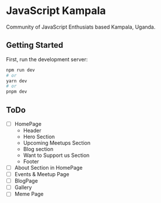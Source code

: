 # JavaScript Kampala

Community of JavaScript Enthusiats based Kampala, Uganda.

## Getting Started

First, run the development server:

```bash
npm run dev
# or
yarn dev
# or
pnpm dev
```

## ToDo

- [ ] HomePage
  - Header
  - Hero Section
  - Upcoming Meetups Section
  - Blog section
  - Want to Support us Section
  - Footer
- [ ] About Section in HomePage
- [ ] Events & Meetup Page
- [ ] BlogPage
- [ ] Gallery
- [ ] Meme Page
